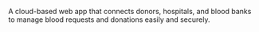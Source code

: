 A cloud-based web app that connects donors, hospitals, and blood banks to manage blood requests and donations easily and securely.
